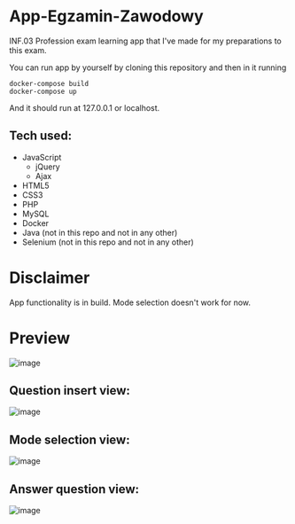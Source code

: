   # App-Egzamin-Zawodowy
INF.03 Profession exam learning app that I've made for my preparations to this exam.

You can run app by yourself by cloning this repository and then in it running 
```
docker-compose build
docker-compose up
```
And it should run at 127.0.0.1 or localhost.
## Tech used:
-  JavaScript
    -  jQuery
    -  Ajax
-  HTML5
-  CSS3
-  PHP
-  MySQL
-  Docker
-  Java (not in this repo and not in any other)
-  Selenium (not in this repo and not in any other)
# Disclaimer
App functionality is in build.
Mode selection doesn't work for now.
# Preview
![image](https://github.com/adamusek-007/App-Egzamin-Zawodowy/assets/122128430/ae512dbb-cc53-4485-8000-d88624c00fe3)
## Question insert view:
![image](https://github.com/adamusek-007/App-Egzamin-Zawodowy/assets/122128430/e303be0b-0ec7-4dec-ac74-7199e87adf92)
## Mode selection view:
![image](https://github.com/adamusek-007/App-Egzamin-Zawodowy/assets/122128430/654a5a25-de5f-4ae2-8cf0-a3ce735d95f1)
## Answer question view:
![image](https://github.com/adamusek-007/App-Egzamin-Zawodowy/assets/122128430/2c59717f-9f65-4f2c-a34b-2dd921b93eec)
